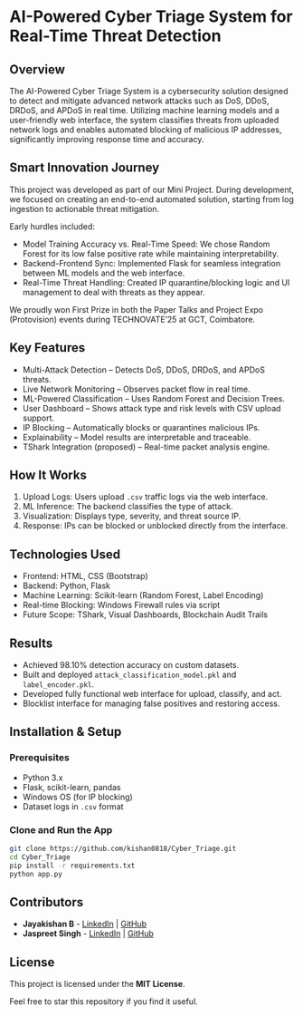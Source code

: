 # AI-Powered Cyber Triage System for Real-Time Threat Detection

## Overview

The AI-Powered Cyber Triage System is a cybersecurity solution designed to detect and mitigate advanced network attacks such as DoS, DDoS, DRDoS, and APDoS in real time. Utilizing machine learning models and a user-friendly web interface, the system classifies threats from uploaded network logs and enables automated blocking of malicious IP addresses, significantly improving response time and accuracy.

## Smart Innovation Journey

This project was developed as part of our Mini Project. During development, we focused on creating an end-to-end automated solution, starting from log ingestion to actionable threat mitigation.

Early hurdles included:
- Model Training Accuracy vs. Real-Time Speed: We chose Random Forest for its low false positive rate while maintaining interpretability.
- Backend-Frontend Sync: Implemented Flask for seamless integration between ML models and the web interface.
- Real-Time Threat Handling: Created IP quarantine/blocking logic and UI management to deal with threats as they appear.

We proudly won First Prize in both the Paper Talks and Project Expo (Protovision) events during TECHNOVATE’25 at GCT, Coimbatore.

## Key Features

- Multi-Attack Detection – Detects DoS, DDoS, DRDoS, and APDoS threats.
- Live Network Monitoring – Observes packet flow in real time.
- ML-Powered Classification – Uses Random Forest and Decision Trees.
- User Dashboard – Shows attack type and risk levels with CSV upload support.
- IP Blocking – Automatically blocks or quarantines malicious IPs.
- Explainability – Model results are interpretable and traceable.
- TShark Integration (proposed) – Real-time packet analysis engine.


## How It Works

1. Upload Logs: Users upload `.csv` traffic logs via the web interface.
2. ML Inference: The backend classifies the type of attack.
3. Visualization: Displays type, severity, and threat source IP.
4. Response: IPs can be blocked or unblocked directly from the interface.

## Technologies Used

- Frontend: HTML, CSS (Bootstrap)
- Backend: Python, Flask
- Machine Learning: Scikit-learn (Random Forest, Label Encoding)
- Real-time Blocking: Windows Firewall rules via script
- Future Scope: TShark, Visual Dashboards, Blockchain Audit Trails

## Results

- Achieved 98.10% detection accuracy on custom datasets.
- Built and deployed `attack_classification_model.pkl` and `label_encoder.pkl`.
- Developed fully functional web interface for upload, classify, and act.
- Blocklist interface for managing false positives and restoring access.

## Installation & Setup

### Prerequisites

- Python 3.x  
- Flask, scikit-learn, pandas  
- Windows OS (for IP blocking)  
- Dataset logs in `.csv` format

### Clone and Run the App

```bash
git clone https://github.com/kishan0818/Cyber_Triage.git
cd Cyber_Triage
pip install -r requirements.txt
python app.py

```

## Contributors
- **Jayakishan B** - [LinkedIn](https://www.linkedin.com/in/jayakishan-balagopal-978613300/) | [GitHub](https://github.com/kishan0818)
- **Jaspreet Singh** - [LinkedIn](https://www.linkedin.com/in/jaspreet-singh-b0366028b/) | [GitHub](https://github.com/Jaspreet51ngh)

## License
This project is licensed under the **MIT License**.

Feel free to star this repository if you find it useful.



